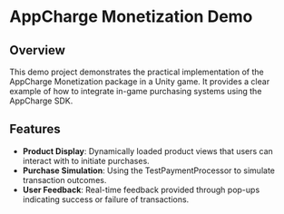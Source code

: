 # AppCharge Monetization Demo

## Overview

This demo project demonstrates the practical implementation of the AppCharge Monetization package in a Unity game. It provides a clear example of how to integrate in-game purchasing systems using the AppCharge SDK.

## Features

- **Product Display**: Dynamically loaded product views that users can interact with to initiate purchases.
- **Purchase Simulation**: Using the TestPaymentProcessor to simulate transaction outcomes.
- **User Feedback**: Real-time feedback provided through pop-ups indicating success or failure of transactions.
